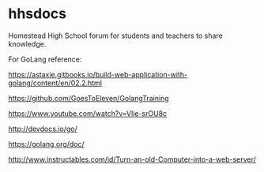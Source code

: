 # hhsdocs
Homestead High School forum for students and teachers to share knowledge.

For GoLang reference:

https://astaxie.gitbooks.io/build-web-application-with-golang/content/en/02.2.html

https://github.com/GoesToEleven/GolangTraining

https://www.youtube.com/watch?v=Vlie-srOU8c

http://devdocs.io/go/

https://golang.org/doc/

http://www.instructables.com/id/Turn-an-old-Computer-into-a-web-server/
